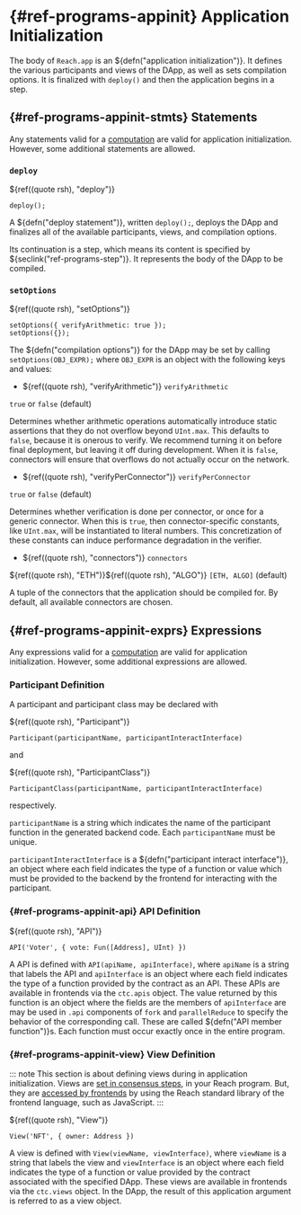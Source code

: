 



# {#ref-programs-appinit} Application Initialization

The body of `Reach.app` is an ${defn("application initialization")}.
It defines the various participants and views of the DApp, as well as sets compilation options.
It is finalized with `deploy()` and then the application begins in a step.

## {#ref-programs-appinit-stmts} Statements

Any statements valid for a [computation](##ref-programs-compute-stmts) are valid for application initialization.
However, some additional statements are allowed.

### `deploy`

${ref((quote rsh), "deploy")}
```reach
deploy(); 
```


A ${defn("deploy statement")}, written `deploy();`, deploys the DApp and finalizes all of the available participants, views, and compilation options.

Its continuation is a step, which means its content is specified by ${seclink("ref-programs-step")}.
It represents the body of the DApp to be compiled.

### `setOptions`

${ref((quote rsh), "setOptions")}
```reach
setOptions({ verifyArithmetic: true });
setOptions({}); 
```


The ${defn("compilation options")} for the DApp may be set by calling `setOptions(OBJ_EXPR);` where `OBJ_EXPR` is an object with the following keys and values:

+ ${ref((quote rsh), "verifyArithmetic")} `verifyArithmetic`

`true` or `false` (default)

Determines whether arithmetic operations automatically introduce static assertions that they do not overflow beyond `UInt.max`.
This defaults to `false`, because it is onerous to verify.
We recommend turning it on before final deployment, but leaving it off during development.
When it is `false`, connectors will ensure that overflows do not actually occur on the network.
+ ${ref((quote rsh), "verifyPerConnector")} `verifyPerConnector`

`true` or `false` (default)

Determines whether verification is done per connector, or once for a generic connector.
When this is `true`, then connector-specific constants, like `UInt.max`, will be instantiated to literal numbers.
This concretization of these constants can induce performance degradation in the verifier.
+ ${ref((quote rsh), "connectors")} `connectors`

${ref((quote rsh), "ETH")}${ref((quote rsh), "ALGO")} `[ETH, ALGO]` (default)

A tuple of the connectors that the application should be compiled for.
By default, all available connectors are chosen.


## {#ref-programs-appinit-exprs} Expressions

Any expressions valid for a [computation](##ref-programs-appinit-exprs) are valid for application initialization.
However, some additional expressions are allowed.

### Participant Definition

A participant and participant class may be declared with

${ref((quote rsh), "Participant")}
```reach
Participant(participantName, participantInteractInterface)
```


and

${ref((quote rsh), "ParticipantClass")}
```reach
ParticipantClass(participantName, participantInteractInterface)
```


respectively.

`participantName` is a string which indicates the name of the participant function in the generated backend code.
Each `participantName` must be unique.

`participantInteractInterface` is a ${defn("participant interact interface")}, an object where each field indicates the type of a function or value which must be provided to the backend by the frontend for interacting with the participant.

### {#ref-programs-appinit-api} API Definition

${ref((quote rsh), "API")}
```reach
API('Voter', { vote: Fun([Address], UInt) })
```


A API is defined with `API(apiName, apiInterface)`, where `apiName` is a string that labels the API and `apiInterface` is an object where each field indicates the type of a function provided by the contract as an API.
These APIs are available in frontends via the `ctc.apis` object.
The value returned by this function is an object where the fields are the members of `apiInterface` are may be used in `.api` components of `fork` and `parallelReduce` to specify the behavior of the corresponding call.
These are called ${defn("API member function")}s.
Each function must occur exactly once in the entire program.

### {#ref-programs-appinit-view} View Definition

::: note
This section is about defining views during in application initialization. Views are [set in consensus steps](##ref-programs-consensus-view), in your Reach program. But, they are [accessed by frontends](##ref-frontends-js-ctc) by using the Reach standard library of the frontend language, such as JavaScript.
:::

${ref((quote rsh), "View")}
```reach
View('NFT', { owner: Address })
```


A view is defined with `View(viewName, viewInterface)`, where `viewName` is a string that labels the view and `viewInterface` is an object where each field indicates the type of a function or value provided by the contract associated with the specified DApp.
These views are available in frontends via the `ctc.views` object.
In the DApp, the result of this application argument is referred to as a view object.

